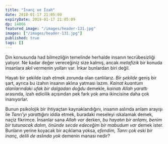 ```yaml
---
title: "İnanç ve İzah"
date: 2018-01-17 21:05:09
expiryDate: 2019-01-17 21:05:09
dp: 14066
featured_image: "/images/header-131.jpg"
images: ["/images/header-131.jpg"]
published: true
tags: []
---
```




Din konusunda had bilmezliğin temelinde herhalde insanın tecrübesizliği yatıyor.
Ne kadar değer vereceğiniz size kalmış, ancak *metafizik* bir konuda insanlara
akıl vermenin yolları var. İnkar bunlardan biri değil. 

Hayatı bir şekilde izah etmek zorunda olan canlılarız. *Bir şekilde* geniş bir
şart, ayrıca bu izahın insanın aklına yatması lazım. *Kainat kuantum
alanlarındaki ufak bir dalgadan doğdu* demekle, *kainatı Allah yarattı*
arasında, izah edicilik açısından pek fark yok ama ikincisine daha çok
inanıyorlar. 

Bunun psikolojik bir ihtiyaçtan kaynaklandığını, insanın aslında anlam arayışı
ile *Tanrı'yı yarattığını* iddia etmek, buradaki meseleyi ıskalamak demek, naçiz
fikrimce. İnsanlar sana *Allah var* derken, *bu hayatın bir anlamı, benim bir
tutunacak dalım, önünde secde edeceğim bir mabudum var* demek ister. Bunların
yerine koyacak bir açıklama yoksa, *efendim, Tanrı çok eski bir inanç, delili de
aslında yok* demenin manası nedir?


